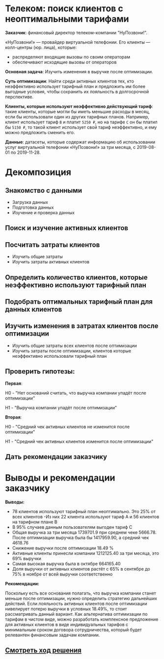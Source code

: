 # Телеком: поиск клиентов с неоптимальными тарифами

<strong>Заказчик</strong>: финансовый директор телеком-компании "НуПозвони!". 

«НуПозвони!» — провайдер виртуальной телефонии. Его клиенты — колл-центры (юр. лица), которые:

 - распределяют входящие вызовы по своим операторам
 - обеспечивают исходящие вызовы от операторов


<strong>Основная задача</strong>: Изучить изменения в выручке после оптимизации.

<strong>Суть оптимизации</strong>: Найти среди активных клиентов тех, кто неэффективно использует тарифный план и предложить им более выгодные условия, чтобы сохранить их лояльность в долгосрочной перспективе.

<strong>Клиенты, которые используют неэффективно действующий тариф</strong>: такие клиенты, которые могли бы иметь меньшие расходы в месяц, если бы использовали один из других тарифных планов. Например, клиент использует тариф `В` и платит `5250 ₽`, но на тарифе `С` он бы платил бы `5150 ₽`, то такой клиент использует свой тариф неэффективно, и ему можно предложить сменить его.


<strong>Данные</strong>: датасеты, которые содержат информацию об использовании услуг виртуальной телефонии
«НуПозвони!» за три месяца, с 2019-08-01 по 2019-11-28.

# Декомпозиция

## Знакомство с данными
 - Загрузка данных
 - Подготовка данных
 - Изучение и проверка данных
 


## Поиск и изучение активных клиентов


## Посчитать затраты клиентов
- Изучить общие затраты
- Изучить затраты активных клиентов

## Определить количество клиентов, которые неэффективно используют тарифный план

## Подобрать оптимальных тарифный план для данных клиентов

## Изучить изменения в затратах клиентов после оптимизации
- Изучить общие затраты всех клиентов после оптимизации
- Изучить затраты после оптимизации, клиентов которые неэффективно использовали тарифный план


## Проверить гипотезы:

<strong>Первая</strong>:

H0 - "Нет оснований считать, что выручка компании упадёт после оптимизации" 

H1 - "Выручка компании упадёт после оптимизации"

<strong>Вторая</strong>:

H0 - "Средний чек активных клиентов не изменится после оптимизации"

H1 - "Средний чек активных клиентов изменится после оптимизации"

## Дать рекомендации заказчику

# Выводы и рекомендации заказчику
**Выводы:**

- 78 клиентов используют тарифный план неоптимально. Это 25% от всех клиентов
-Из них 22 клиента используют тариф А и 56 клиентов на тарифном плане B
- В 95% случаев данным пользователям выгоден тариф С
- Общая выручка за три месяца 1739701.9 при среднем чеке 5666.78. После оптимизации выручка была бы 1417959.90, а средний чек 4618.76
- Снижение выручки после оптимизации 18.49 %
- Активные клиенты принесли компании 1212125.40 за три месяца, это 69% выручки
- Самая высокая выручка была в октябре 664165.40
- Доля выручки от активных клиентов растёт с 65% в сентябре до 75% в ноябре от всей выручки соответственно

**Рекомендации:**

Поскольку есть все основания полагать, что выручка компании станет меньше после оптимизации, нужно определить стратегию дальнейших действий. Если лояльность активных клиентов после оптимизации нивелирует потерю выручки в условных 18.49%, то стоит рассматривать данный вариант. Как альтернатива оптимизации по тарифам в чистом виде, можно разработать комплексное предложение для активных клиентов в виде индивидуальных тарифов с минимальным сроком договора сотрудничества, который будет релевантен финансовым задачам компании.

## [Смотреть ход решения](https://github.com/AlexSidelnikov/Yandex-Practicum/blob/main/15.%20%D0%A2%D0%B5%D0%BB%D0%B5%D0%BA%D0%BE%D0%BC.%20%D0%9F%D0%BE%D0%B8%D1%81%D0%BA%20%D0%BA%D0%BB%D0%B8%D0%B5%D0%BD%D1%82%D0%BE%D0%B2%20%D1%81%20%D0%BD%D0%B5%D0%BE%D0%BF%D1%82%D0%B8%D0%BC%D0%B0%D0%BB%D1%8C%D0%BD%D1%8B%D0%BC%D0%B8%20%D1%82%D0%B0%D1%80%D0%B8%D1%84%D0%B0%D0%BC%D0%B8/15.%20%D0%A2%D0%B5%D0%BB%D0%B5%D0%BA%D0%BE%D0%BC.%20%D0%9F%D0%BE%D0%B8%D1%81%D0%BA%20%D0%BA%D0%BB%D0%B8%D0%B5%D0%BD%D1%82%D0%BE%D0%B2%20%D1%81%20%D0%BD%D0%B5%D0%BE%D0%BF%D1%82%D0%B8%D0%BC%D0%B0%D0%BB%D1%8C%D0%BD%D1%8B%D0%BC%D0%B8%20%D1%82%D0%B0%D1%80%D0%B8%D1%84%D0%B0%D0%BC%D0%B8.ipynb)
